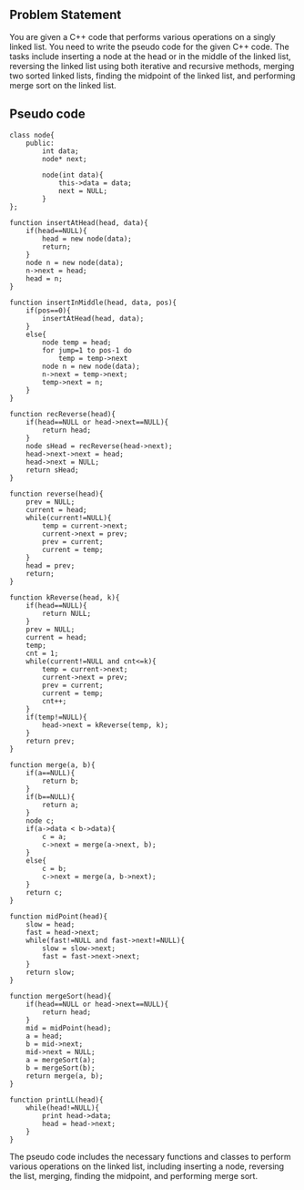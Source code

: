 ## Problem Statement
You are given a C++ code that performs various operations on a singly linked list. You need to write the pseudo code for the given C++ code. The tasks include inserting a node at the head or in the middle of the linked list, reversing the linked list using both iterative and recursive methods, merging two sorted linked lists, finding the midpoint of the linked list, and performing merge sort on the linked list.

## Pseudo code
```plaintext
class node{
    public:
        int data;
        node* next;

        node(int data){
            this->data = data;
            next = NULL;
        }
};

function insertAtHead(head, data){
    if(head==NULL){
        head = new node(data);
        return;
    }
    node n = new node(data);
    n->next = head;
    head = n;
}

function insertInMiddle(head, data, pos){
    if(pos==0){
        insertAtHead(head, data);
    }
    else{
        node temp = head;
        for jump=1 to pos-1 do
            temp = temp->next
        node n = new node(data);
        n->next = temp->next;
        temp->next = n;
    }
}

function recReverse(head){
    if(head==NULL or head->next==NULL){
        return head;
    }
    node sHead = recReverse(head->next);
    head->next->next = head;
    head->next = NULL;
    return sHead;
}

function reverse(head){
    prev = NULL;
    current = head;
    while(current!=NULL){
        temp = current->next;
        current->next = prev;
        prev = current;
        current = temp;
    }
    head = prev;
    return;
}

function kReverse(head, k){
    if(head==NULL){
        return NULL;
    }
    prev = NULL;
    current = head;
    temp;
    cnt = 1;
    while(current!=NULL and cnt<=k){
        temp = current->next;
        current->next = prev;
        prev = current;
        current = temp;
        cnt++;
    }
    if(temp!=NULL){
        head->next = kReverse(temp, k);
    }
    return prev;
}

function merge(a, b){
    if(a==NULL){
        return b;
    }
    if(b==NULL){
        return a;
    }
    node c;
    if(a->data < b->data){
        c = a;
        c->next = merge(a->next, b);
    }
    else{
        c = b;
        c->next = merge(a, b->next);
    }
    return c;
}

function midPoint(head){
    slow = head;
    fast = head->next;
    while(fast!=NULL and fast->next!=NULL){
        slow = slow->next;
        fast = fast->next->next;
    }
    return slow;
}

function mergeSort(head){
    if(head==NULL or head->next==NULL){
        return head;
    }
    mid = midPoint(head);
    a = head;
    b = mid->next;
    mid->next = NULL;
    a = mergeSort(a);
    b = mergeSort(b);
    return merge(a, b);
}

function printLL(head){
    while(head!=NULL){
        print head->data;
        head = head->next;
    }
}
```

The pseudo code includes the necessary functions and classes to perform various operations on the linked list, including inserting a node, reversing the list, merging, finding the midpoint, and performing merge sort.

